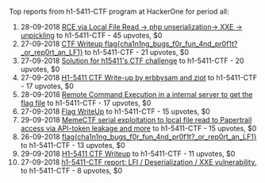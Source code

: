 Top reports from h1-5411-CTF program at HackerOne for period all:

1. 28-09-2018 [RCE via Local File Read -\> php unserialization-\> XXE -\> unpickling](https://hackerone.com/reports/415501) to h1-5411-CTF - 45 upvotes, $0
2. 27-09-2018 [CTF Writeup flag{cha1n1ng_bugs_f0r_fun_4nd_pr0f1t?_or_rep0rt_an_LF1}](https://hackerone.com/reports/415275) to h1-5411-CTF - 21 upvotes, $0
3. 27-09-2018 [Solution for h15411's CTF challenge](https://hackerone.com/reports/415222) to h1-5411-CTF - 20 upvotes, $0
4. 27-09-2018 [H1-5411 CTF Write-up by erbbysam and ziot](https://hackerone.com/reports/415137) to h1-5411-CTF - 17 upvotes, $0
5. 28-09-2018 [Remote Command Execution in a internal server to get the flag file](https://hackerone.com/reports/415682) to h1-5411-CTF - 17 upvotes, $0
6. 27-09-2018 [Flag WriteUp](https://hackerone.com/reports/415202) to h1-5411-CTF - 15 upvotes, $0
7. 29-09-2018 [MemeCTF serial exploitation to local file read to Papertrail access via API-token leakage and more](https://hackerone.com/reports/416123) to h1-5411-CTF - 15 upvotes, $0
8. 26-09-2018 [flag{cha1n1ng_bugs_f0r_fun_4nd_pr0f1t?_or_rep0rt_an_LF1}](https://hackerone.com/reports/415092) to h1-5411-CTF - 13 upvotes, $0
9. 29-09-2018 [H1-5411 CTF Writeup](https://hackerone.com/reports/416004) to h1-5411-CTF - 11 upvotes, $0
10. 27-09-2018 [h1-5411-CTF report: LFI / Deserialization / XXE vulnerability, ](https://hackerone.com/reports/415233) to h1-5411-CTF - 8 upvotes, $0
